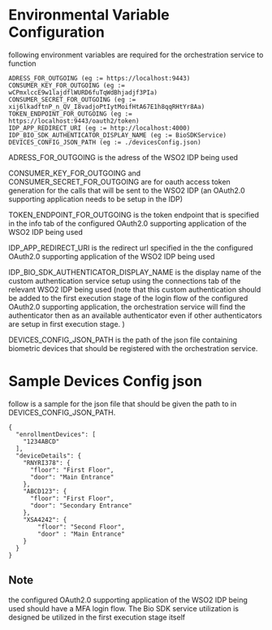 # Environmental Variable Configuration
following environment variables are required for the orchestration service to function
```
ADRESS_FOR_OUTGOING (eg := https://localhost:9443)
CONSUMER_KEY_FOR_OUTGOING (eg := wCPmxlccE9w1lajdflWURD6fuTqWdBhjadjf3PIa)
CONSUMER_SECRET_FOR_OUTGOING (eg := xij6lkadftnP_n_QV_I8vadjoPtIytMoifHtA67E1h8qqRHtYr8Aa)
TOKEN_ENDPOINT_FOR_OUTGOING (eg := https://localhost:9443/oauth2/token)
IDP_APP_REDIRECT_URI (eg := http://localhost:4000)
IDP_BIO_SDK_AUTHENTICATOR_DISPLAY_NAME (eg := BioSDKService)
DEVICES_CONFIG_JSON_PATH (eg := ./devicesConfig.json)
```
ADRESS_FOR_OUTGOING is the adress of the WSO2 IDP being used

CONSUMER_KEY_FOR_OUTGOING and CONSUMER_SECRET_FOR_OUTGOING are for oauth access token generation for the calls that will be sent to the WSO2 IDP (an OAuth2.0 supporting application needs to be setup in the IDP)

TOKEN_ENDPOINT_FOR_OUTGOING is the token endpoint that is specified in the info tab of the configured OAuth2.0 supporting application of the WSO2 IDP being used

IDP_APP_REDIRECT_URI is the redirect url specified in the the configured OAuth2.0 supporting application of the WSO2 IDP being used

IDP_BIO_SDK_AUTHENTICATOR_DISPLAY_NAME is the display name of the custom authentication service setup using the connections tab of the relevant WSO2 IDP being used (note that this custom authentication should be added to the first execution stage of the login flow of the configured OAuth2.0 supporting application, the orchestration service will find the authenticator then as an available authenticator even if other authenticators are setup in first execution stage. )

DEVICES_CONFIG_JSON_PATH is the path of the json file containing biometric devices that should be registered with the orchestration service.

# Sample Devices Config json
follow is a sample for the json file that should be given the path to in DEVICES_CONFIG_JSON_PATH.
```
{
  "enrollmentDevices": [
    "1234ABCD"
  ],
  "deviceDetails": {
    "RNYRI378": {
      "floor": "First Floor",
      "door": "Main Entrance"
    },
    "ABCD123": {
      "floor": "First Floor",
      "door": "Secondary Entrance"
    },
    "XSA4242": {
        "floor": "Second Floor",
        "door" : "Main Entrance"
    }
  }
}
```

## Note
the configured OAuth2.0 supporting application of the WSO2 IDP being used should have a MFA login flow. The Bio SDK service utilization is designed be utilized in the first execution stage itself


